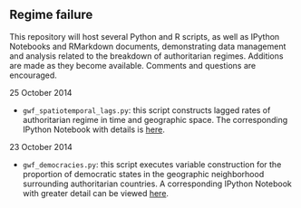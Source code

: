## Regime failure

This repository will host several Python and R scripts, as well as IPython Notebooks and RMarkdown documents, demonstrating data management and analysis related to the breakdown of authoritarian regimes. Additions are made as they become available. Comments and questions are encouraged. 

25 October 2014

- `gwf_spatiotemporal_lags.py`: this script constructs lagged rates of authoritarian regime in time and geographic space. The corresponding IPython Notebook with details is [here](http://www.thomaswbrawner.com/spatiotemporal-lags.html). 

23 October 2014

- `gwf_democracies.py`: this script executes variable construction for the proportion of democratic states in the geographic neighborhood surrounding authoritarian countries. A corresponding IPython Notebook with greater detail can be viewed [here](http://www.thomaswbrawner.com/democratic-neighborhoods.html).


